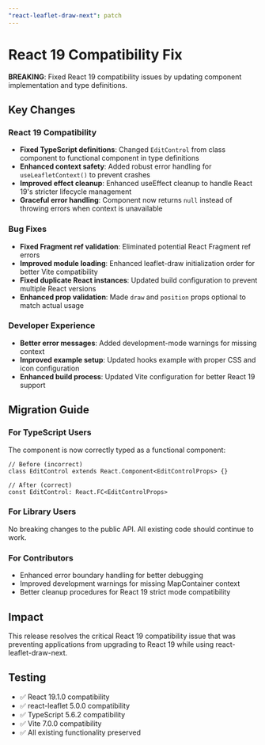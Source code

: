 ```yaml
---
"react-leaflet-draw-next": patch
---
```


# React 19 Compatibility Fix

**BREAKING**: Fixed React 19 compatibility issues by updating component implementation and type definitions.

## Key Changes

### React 19 Compatibility
- **Fixed TypeScript definitions**: Changed `EditControl` from class component to functional component in type definitions
- **Enhanced context safety**: Added robust error handling for `useLeafletContext()` to prevent crashes
- **Improved effect cleanup**: Enhanced useEffect cleanup to handle React 19's stricter lifecycle management
- **Graceful error handling**: Component now returns `null` instead of throwing errors when context is unavailable

### Bug Fixes
- **Fixed Fragment ref validation**: Eliminated potential React Fragment ref errors
- **Improved module loading**: Enhanced leaflet-draw initialization order for better Vite compatibility
- **Fixed duplicate React instances**: Updated build configuration to prevent multiple React versions
- **Enhanced prop validation**: Made `draw` and `position` props optional to match actual usage

### Developer Experience
- **Better error messages**: Added development-mode warnings for missing context
- **Improved example setup**: Updated hooks example with proper CSS and icon configuration
- **Enhanced build process**: Updated Vite configuration for better React 19 support

## Migration Guide

### For TypeScript Users
The component is now correctly typed as a functional component:
```tsx
// Before (incorrect)
class EditControl extends React.Component<EditControlProps> {}

// After (correct)  
const EditControl: React.FC<EditControlProps>
```

### For Library Users
No breaking changes to the public API. All existing code should continue to work.

### For Contributors
- Enhanced error boundary handling for better debugging
- Improved development warnings for missing MapContainer context
- Better cleanup procedures for React 19 strict mode compatibility

## Impact
This release resolves the critical React 19 compatibility issue that was preventing applications from upgrading to React 19 while using react-leaflet-draw-next.

## Testing
- ✅ React 19.1.0 compatibility
- ✅ react-leaflet 5.0.0 compatibility  
- ✅ TypeScript 5.6.2 compatibility
- ✅ Vite 7.0.0 compatibility
- ✅ All existing functionality preserved
